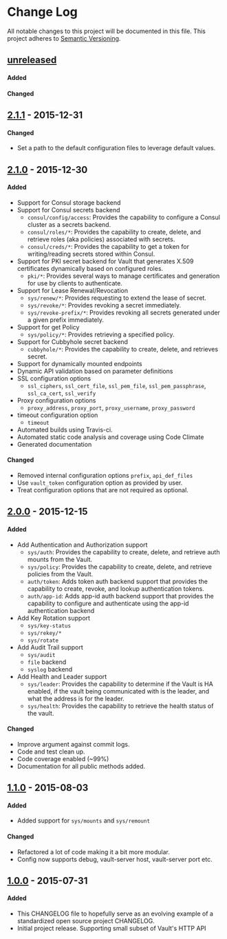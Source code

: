 # Change Log
All notable changes to this project will be documented in this file.
This project adheres to [Semantic Versioning](http://semver.org/).

## [unreleased]
#### Added
#### Changed

## [2.1.1] - 2015-12-31
#### Changed
- Set a path to the default configuration files to leverage default values.

## [2.1.0] - 2015-12-30
#### Added
- Support for Consul storage backend
- Support for Consul secrets backend
  + `consul/config/access`: Provides the capability to configure a Consul cluster as a secrets backend.
  + `consul/roles/*`: Provides the capability to create, delete, and retrieve roles (aka policies) associated with secrets.
  + `consul/creds/*`: Provides the capability to get a token for writing/reading secrets stored within Consul.
- Support for PKI secret backend for Vault that generates X.509 certificates dynamically based on configured roles.
  + `pki/*`: Provides several ways to manage certificates and generation for use by clients to authenticate.
- Support for Lease Renewal/Revocation
  + `sys/renew/*`: Provides requesting to extend the lease of secret.
  + `sys/revoke/*`: Provides revoking a secret immediately.
  + `sys/revoke-prefix/*`: Provides revoking all secrets generated under a given prefix immediately.
- Support for get Policy
  + `sys/policy/*`: Provides retrieving a specified policy.
- Support for Cubbyhole secret backend
  + `cubbyhole/*`: Provides the capability to create, delete, and retrieves secret.
- Support for dynamically mounted endpoints
- Dynamic API validation based on parameter definitions
- SSL configuration options
  + `ssl_ciphers`, `ssl_cert_file`, `ssl_pem_file`, `ssl_pem_passphrase`, `ssl_ca_cert`, `ssl_verify`
- Proxy configuration options
  + `proxy_address`, `proxy_port`, `proxy_username`, `proxy_password`
- timeout configuration option
  + `timeout`
- Automated builds using Travis-ci.
- Automated static code analysis and coverage using Code Climate
- Generated documentation

#### Changed
- Removed internal configuration options `prefix`, `api_def_files`
- Use `vault_token` configuration option as provided by user.
- Treat configuration options that are not required as optional.


## [2.0.0] - 2015-12-15
#### Added
- Add Authentication and Authorization support
  + `sys/auth`: Provides the capability to create, delete, and retrieve
auth mounts from the Vault.
  + `sys/policy`: Provides the capability to create, delete, and retrieve
policies from the Vault.
  + `auth/token`: Adds token auth backend support that provides the
capability to create, revoke, and lookup authentication tokens.
  + `auth/app-id`: Adds app-id auth backend support that provides the
capability to configure and authenticate using the app-id
authentication backend
- Add Key Rotation support
  + `sys/key-status`
  + `sys/rekey/*`
  + `sys/rotate`
- Add Audit Trail support
  + `sys/audit`
  + `file` backend
  + `syslog` backend
- Add Health and Leader support
  + `sys/leader`: Provides the capability to determine if the Vault
is HA enabled, if the vault being communicated with is the leader,
and what the address is for the leader.
  + `sys/health`: Provides the capability to retrieve the health status
of the vault.

#### Changed
- Improve argument against commit logs.
- Code and test clean up.
- Code coverage enabled (~99%)
- Documentation for all public methods added.

## [1.1.0] - 2015-08-03
#### Added
- Added support for `sys/mounts` and `sys/remount`

#### Changed
- Refactored a lot of code making it a bit more modular.
- Config now supports debug, vault-server host, vault-server port etc.

## [1.0.0] - 2015-07-31
#### Added
- This CHANGELOG file to hopefully serve as an evolving example of a standardized open source project CHANGELOG.
- Initial project release. Supporting small subset of Vault's HTTP API

[unreleased]: https://github.com/chiefy/vaulted/compare/v2.1.1...master
[2.1.1]: https://github.com/chiefy/vaulted/compare/v2.1.0...v2.1.1
[2.1.0]: https://github.com/chiefy/vaulted/compare/v2.0.0...v2.1.0
[2.0.0]: https://github.com/chiefy/vaulted/compare/v1.1.0...v2.0.0
[1.1.0]: https://github.com/chiefy/vaulted/compare/v1.0.0...v1.1.0
[1.0.0]: https://github.com/chiefy/vaulted/compare/55a14aff522d5d5b45a1ea35ef3e6b6fa37e5e49...v1.0.0
